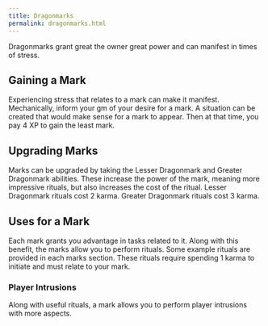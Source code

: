 ```yaml
---
title: Dragonmarks
permalink: dragonmarks.html
---
```

Dragonmarks grant great the owner great power and can manifest in times of stress.

## Gaining a Mark
Experiencing stress that relates to a mark can make it manifest. Mechanically, inform your gm of your desire for a mark. A situation can be created that would make sense for a mark to appear. Then at that time, you pay 4 XP to gain the least mark.

## Upgrading Marks
Marks can be upgraded by taking the Lesser Dragonmark and Greater Dragonmark abilities. These increase the power of the mark, meaning more impressive rituals, but also increases the cost of the ritual. Lesser Dragonmark rituals cost 2 karma. Greater Dragonmark rituals cost 3 karma.

## Uses for a Mark
Each mark grants you advantage in tasks related to it. Along with this benefit, the marks allow you to perform rituals. Some example rituals are provided in each marks section. These rituals require spending 1 karma to initiate and must relate to your mark. 

### Player Intrusions
Along with useful rituals, a mark allows you to perform player intrusions with more aspects.